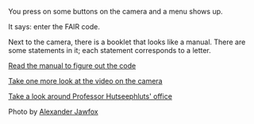 You press on some buttons on the camera and a menu shows up.

It says: enter the FAIR code.

Next to the camera, there is a booklet that looks like a manual. There are some statements in it; each statement corresponds to a letter.


[Read the manual to figure out the code](/office/camera/menu/)

[Take one more look at the video on the camera](/office/camera/)

[Take a look around Professor Hutseephluts' office](/office/)


Photo by [Alexander Jawfox](https://unsplash.com/photos/black-video-camera-on-black-tripod-H3bUrt4t1ZI)
